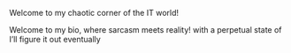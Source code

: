 Welcome to my chaotic corner of the IT world!

Welcome to my bio, where sarcasm meets reality! with a perpetual state of I’ll figure it out eventually
<!---
b1kaf7/b1kaf7 is a ✨ special ✨ repository because its `README.md` (this file) appears on your GitHub profile.
You can click the Preview link to take a look at your changes.
--->
